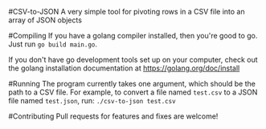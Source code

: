 #CSV-to-JSON
A very simple tool for pivoting rows in a CSV file into an 
array of JSON objects

#Compiling
If you have a golang compiler installed, then you're good to go. Just run
`go build main.go`.

If you don't have go development tools set up on your computer, check out the golang
installation documentation at https://golang.org/doc/install

#Running
The program currently takes one argument, which should be the path to a CSV file. For example,
to convert a file named `test.csv` to a JSON file named `test.json`, run:
`./csv-to-json test.csv`

#Contributing
Pull requests for features and fixes are welcome!
